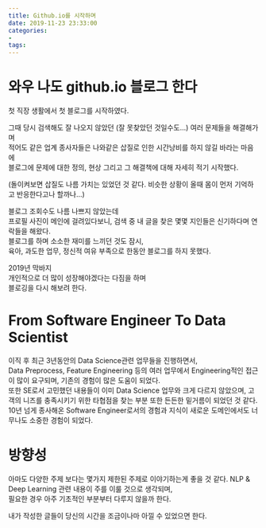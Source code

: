 ```yaml
---
title: Github.io를 시작하며
date: 2019-11-23 23:33:00
categories:
- 
tags: 
---
```


# 와우 나도 github.io 블로그 한다

첫 직장 생활에서 첫 블로그를 시작하였다.

그때 당시 검색해도 잘 나오지 않았던 (잘 못찾았던 것일수도...) 여러 문제들을 해결해가며 <br/>
적어도 같은 업계 종사자들은 나와같은 삽질로 인한 시간낭비를 하지 않길 바라는 마음에<br/>
블로그에 문제에 대한 정의, 현상 그리고 그 해결책에 대해 자세히 적기 시작했다.<br/>

(돌이켜보면 삽질도 나름 가치는 있었던 것 같다. 비슷한 상황이 올때 몸이 먼저 기억하고 반응한다고나 할까나...)

블로그 조회수도 나름 나쁘지 않았는데<br/>
프로필 사진이 메인에 걸려있다보니, 검색 중 내 글을 찾은 몇몇 지인들은 신기하다며 연락들을 해왔다.<br/>
블로그를 하며 소소한 재미를 느끼던 것도 잠시,<br/>
육아, 과도한 업무, 정신적 여유 부족으로 한동안 블로그를 하지 못했다.<br/>

2019년 막바지<br/>
개인적으로 더 많이 성장해야겠다는 다짐을 하며<br/>
블로깅을 다시 해보려 한다.


# From Software Engineer To Data Scientist

이직 후 최근 3년동안의 Data Science관련 업무들을 진행하면서, <br/>
Data Preprocess, Feature Engineering 등의 여러 업무에서 Engineering적인 접근이 많이 요구되며, 기존의 경험이 많은 도움이 되었다.<br/>
또한 SE로서 고민했던 내용들이 이미 Data Science 업무와 크게 다르지 않았으며, 고객의 니즈를 충족시키기 위한 타협점을 찾는 부분 또한 든든한 밑거름이 되었던 것 같다.
10년 넘게 종사해온 Software Engineer로서의 경험과 지식이 새로운 도메인에서도 너무나도 소중한 경험이 되었다.

# 방향성
아마도 다양한 주제 보다는 몇가지 제한된 주제로 이야기하는게 좋을 것 같다.
NLP & Deep Learning 관련 내용이 주를 이룰 것으로 생각되며,<br/>
필요한 경우 아주 기초적인 부분부터 다루지 않을까 한다.

내가 작성한 글들이 당신의 시간을 조금이나마 아낄 수 있었으면 한다.
